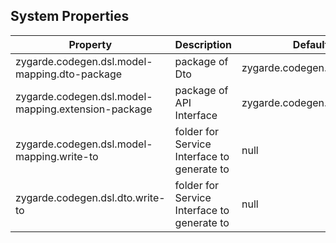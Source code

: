 

## System Properties

Property | Description | Default Value 
---|---|---
zygarde.codegen.dsl.model-mapping.dto-package | package of Dto | zygarde.codegen.data.dto
zygarde.codegen.dsl.model-mapping.extension-package | package of API Interface | zygarde.codegen.model.extensions
zygarde.codegen.dsl.model-mapping.write-to | folder for Service Interface to generate to | null
zygarde.codegen.dsl.dto.write-to | folder for Service Interface to generate to | null
